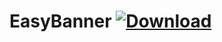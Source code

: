 # EasyBanner [![Download](https://api.bintray.com/packages/lllerry/maven/easybanner-release/images/download.svg) ](https://bintray.com/lllerry/maven/easybanner-release/_latestVersion)

